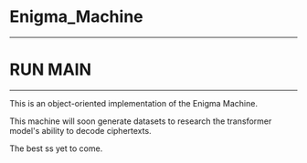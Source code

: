 # Enigma_Machine

----

# RUN MAIN

----

This is an object-oriented implementation of the Enigma Machine.

This machine will soon generate datasets to research the transformer model's ability to decode ciphertexts.

The best ss yet to come.
